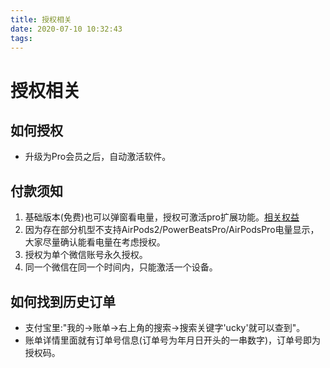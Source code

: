 ```yaml
---
title: 授权相关
date: 2020-07-10 10:32:43
tags:
---
```

# 授权相关

## 如何授权
* 升级为Pro会员之后，自动激活软件。

## 付款须知
1. 基础版本(免费)也可以弹窗看电量，授权可激活pro扩展功能。[相关权益](/2020/07/10/pro/)
2. 因为存在部分机型不支持AirPods2/PowerBeatsPro/AirPodsPro电量显示，大家尽量确认能看电量在考虑授权。
3. 授权为单个微信账号永久授权。
4. 同一个微信在同一个时间内，只能激活一个设备。

## 如何找到历史订单
* 支付宝里:"我的->账单->右上角的搜索->搜索关键字'ucky'就可以查到"。
* 账单详情里面就有订单号信息(订单号为年月日开头的一串数字)，订单号即为授权码。


